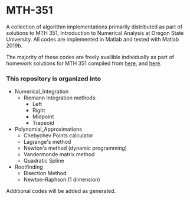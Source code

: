 # MTH-351
A collection of algorithm implementations primarily distributed as part of solutions to MTH 351, Introduction to Numerical Analysis at Oregon State University. All codes are implemented in Matlab and tested with Matlab 2019b.

The majority of these codes are freely availible individually as part of homework solutions for MTH 351 compiled from [here](http://people.oregonstate.edu/~phamt3/Courses/W20-Math-351/W20-Math-351.html), and [here](http://people.oregonstate.edu/~phamt3/Courses/F19-Math-351/F19-Math-351.html).

### This repository is organized into
* Numerical_Integration
    - Riemann Integration methods:
        - Left
        - Right
        - Midpoint
        - Trapeoid
* Polynomial_Approximations
    - Chebychev Points calculator
    - Lagrange's method
    - Newton's method (dynamic programming)
    - Vandermonde matrix method
    - Quadratic Spline
* Rootfinding
    - Bisection Method
    - Newton-Raphson (1 dimension)

Additional codes will be added as generated.